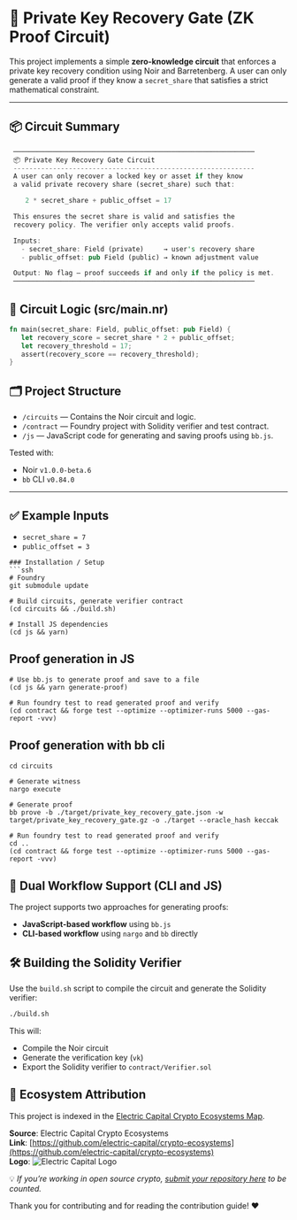 # 🔐 Private Key Recovery Gate (ZK Proof Circuit)

This project implements a simple **zero-knowledge circuit** that enforces a private key recovery condition using Noir and Barretenberg. A user can only generate a valid proof if they know a `secret_share` that satisfies a strict mathematical constraint.

---

## 📦 Circuit Summary

```rust
 ─────────────────────────────────────────────────────────────
 📦 Private Key Recovery Gate Circuit
 -------------------------------------------------------------
 A user can only recover a locked key or asset if they know
 a valid private recovery share (secret_share) such that:

    2 * secret_share + public_offset = 17

 This ensures the secret share is valid and satisfies the
 recovery policy. The verifier only accepts valid proofs.

 Inputs:
   - secret_share: Field (private)     → user's recovery share
   - public_offset: pub Field (public) → known adjustment value

 Output: No flag — proof succeeds if and only if the policy is met.
 ─────────────────────────────────────────────────────────────
 ```
 ## 🧠 Circuit Logic (src/main.nr)
 ```rust
 fn main(secret_share: Field, public_offset: pub Field) {
    let recovery_score = secret_share * 2 + public_offset;
    let recovery_threshold = 17;
    assert(recovery_score == recovery_threshold);
}
 ```
 ## 🗂️ Project Structure

- `/circuits` — Contains the Noir circuit and logic.
- `/contract` — Foundry project with Solidity verifier and test contract.
- `/js` — JavaScript code for generating and saving proofs using `bb.js`.

Tested with:
- Noir `v1.0.0-beta.6`
- `bb` CLI `v0.84.0`
---
## ✅ Example Inputs
- `secret_share = 7`
- `public_offset = 3`
```
### Installation / Setup
```ssh
# Foundry
git submodule update

# Build circuits, generate verifier contract
(cd circuits && ./build.sh)

# Install JS dependencies
(cd js && yarn)

```

## Proof generation in JS


```ssh
# Use bb.js to generate proof and save to a file
(cd js && yarn generate-proof)

# Run foundry test to read generated proof and verify
(cd contract && forge test --optimize --optimizer-runs 5000 --gas-report -vvv)

```

## Proof generation with bb cli

```ssh
cd circuits

# Generate witness
nargo execute

# Generate proof
bb prove -b ./target/private_key_recovery_gate.json -w target/private_key_recovery_gate.gz -o ./target --oracle_hash keccak

# Run foundry test to read generated proof and verify
cd ..
(cd contract && forge test --optimize --optimizer-runs 5000 --gas-report -vvv)
```
## 🔁 Dual Workflow Support (CLI and JS)

The project supports two approaches for generating proofs:

- **JavaScript-based workflow** using `bb.js`
- **CLI-based workflow** using `nargo` and `bb` directly

## 🛠 Building the Solidity Verifier
Use the `build.sh` script to compile the circuit and generate the Solidity verifier:
```bash
./build.sh
```
This will:
- Compile the Noir circuit
- Generate the verification key (`vk`)
- Export the Solidity verifier to `contract/Verifier.sol`


## 🧭 Ecosystem Attribution

This project is indexed in the [Electric Capital Crypto Ecosystems Map](https://github.com/electric-capital/crypto-ecosystems).

**Source**: Electric Capital Crypto Ecosystems  
**Link**: [https://github.com/electric-capital/crypto-ecosystems](https://github.com/electric-capital/crypto-ecosystems)  
**Logo**: ![Electric Capital Logo](https://avatars.githubusercontent.com/u/44590959?s=200&v=4)

💡 _If you’re working in open source crypto, [submit your repository here](https://github.com/electric-capital/crypto-ecosystems) to be counted._

Thank you for contributing and for reading the contribution guide! ❤️